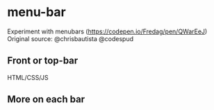 # menu-bar
Experiment with menubars (https://codepen.io/Fredag/pen/QWarEeJ)
Original source: @chrisbautista @codespud

## Front or top-bar
HTML/CSS/JS

## More on each bar
